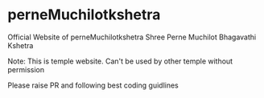 # perneMuchilotkshetra

Official Website of perneMuchilotkshetra Shree Perne Muchilot Bhagavathi Kshetra

Note: This is temple website. Can't be used by other temple without permission

Please raise PR and following best coding guidlines 
